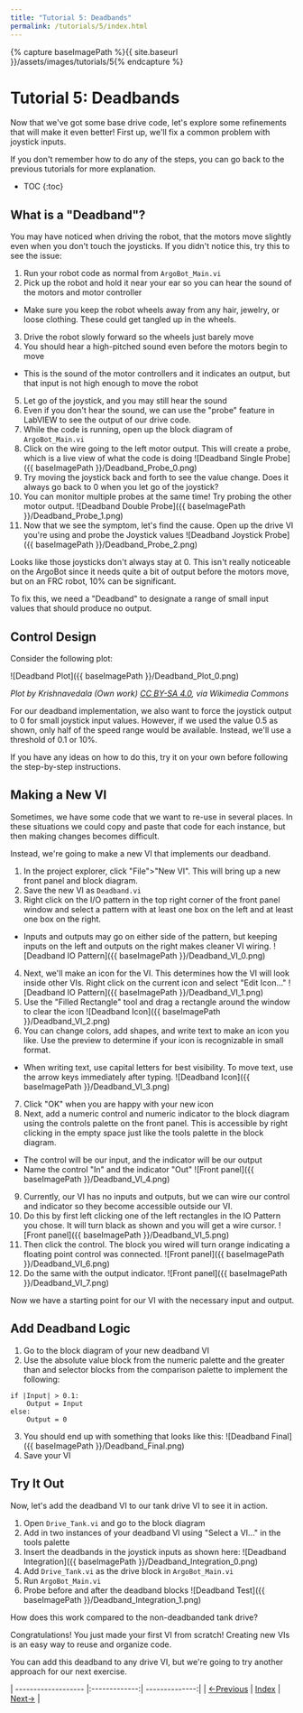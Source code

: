 ```yaml
---
title: "Tutorial 5: Deadbands"
permalink: /tutorials/5/index.html
---
```

[PREV]: {{site.baseurl}}/tutorials/4/index.html
[HOME]: {{site.baseurl}}/index.html
[NEXT]: {{site.baseurl}}/tutorials/6/index.html

{% capture baseImagePath %}{{ site.baseurl }}/assets/images/tutorials/5{% endcapture %}

# Tutorial 5: Deadbands

Now that we've got some base drive code, let's explore some refinements that will make it even better!
First up, we'll fix a common problem with joystick inputs.

If you don't remember how to do any of the steps, you can go back to the previous tutorials for more explanation.

* TOC
{:toc}

## What is a "Deadband"?

You may have noticed when driving the robot, that the motors move slightly even when you don't touch the joysticks.
If you didn't notice this, try this to see the issue:

1. Run your robot code as normal from `ArgoBot_Main.vi`
2. Pick up the robot and hold it near your ear so you can hear the sound of the motors and motor controller
  - Make sure you keep the robot wheels away from any hair, jewelry, or loose clothing.  These could get tangled up in the wheels.
3. Drive the robot slowly forward so the wheels just barely move
4. You should hear a high-pitched sound even before the motors begin to move
  - This is the sound of the motor controllers and it indicates an output, but that input is not high enough to move the robot
5. Let go of the joystick, and you may still hear the sound
6. Even if you don't hear the sound, we can use the "probe" feature in LabVIEW to see the output of our drive code.
7. While the code is running, open up the block diagram of `ArgoBot_Main.vi`
8. Click on the wire going to the left motor output.  This will create a probe, which is a live view of what the code is doing
![Deadband Single Probe]({{ baseImagePath }}/Deadband_Probe_0.png)
9. Try moving the joystick back and forth to see the value change.  Does it always go back to 0 when you let go of the joystick?
10. You can monitor multiple probes at the same time!  Try probing the other motor output.
![Deadband Double Probe]({{ baseImagePath }}/Deadband_Probe_1.png)
11. Now that we see the symptom, let's find the cause.  Open up the drive VI you're using and probe the Joystick values
![Deadband Joystick Probe]({{ baseImagePath }}/Deadband_Probe_2.png)

Looks like those joysticks don't always stay at 0.
This isn't really noticeable on the ArgoBot since it needs quite a bit of output before the motors move, but on an FRC robot, 10% can be significant.

To fix this, we need a "Deadband" to designate a range of small input values that should produce no output.

## Control Design

Consider the following plot:

![Deadband Plot]({{ baseImagePath }}/Deadband_Plot_0.png)

*Plot by Krishnavedala (Own work) [CC BY-SA 4.0](https://creativecommons.org/licenses/by-sa/4.0), via Wikimedia Commons*

For our deadband implementation, we also want to force the joystick output to 0 for small joystick input values.
However, if we used the value 0.5 as shown, only half of the speed range would be available.
Instead, we'll use a threshold of 0.1 or 10%.

If you have any ideas on how to do this, try it on your own before following the step-by-step instructions.

## Making a New VI

Sometimes, we have some code that we want to re-use in several places.
In these situations we could copy and paste that code for each instance, but then making changes becomes difficult.

Instead, we're going to make a new VI that implements our deadband.

1. In the project explorer, click "File">"New VI".  This will bring up a new front panel and block diagram.
2. Save the new VI as `Deadband.vi`
3. Right click on the I/O pattern in the top right corner of the front panel window and select a pattern with at least one box on the left and at least one box on the right.
  - Inputs and outputs may go on either side of the pattern, but keeping inputs on the left and outputs on the right makes cleaner VI wiring.
![Deadband IO Pattern]({{ baseImagePath }}/Deadband_VI_0.png)
4. Next, we'll make an icon for the VI.  This determines how the VI will look inside other VIs.  Right click on the current icon and select "Edit Icon..."
![Deadband IO Pattern]({{ baseImagePath }}/Deadband_VI_1.png)
5. Use the "Filled Rectangle" tool and drag a rectangle around the window to clear the icon
![Deadband Icon]({{ baseImagePath }}/Deadband_VI_2.png)
6. You can change colors, add shapes, and write text to make an icon you like.  Use the preview to determine if your icon is recognizable in small format.
  - When writing text, use capital letters for best visibility.  To move text, use the arrow keys immediately after typing.
![Deadband Icon]({{ baseImagePath }}/Deadband_VI_3.png)
7. Click "OK" when you are happy with your new icon
8. Next, add a numeric control and numeric indicator to the block diagram using the controls palette on the front panel.  This is accessible by right clicking in the empty space just like the tools palette in the block diagram.
  - The control will be our input, and the indicator will be our output
  - Name the control "In" and the indicator "Out"
![Front panel]({{ baseImagePath }}/Deadband_VI_4.png)
9. Currently, our VI has no inputs and outputs, but we can wire our control and indicator so they become accessible outside our VI.
10. Do this by first left clicking one of the left rectangles in the IO Pattern you chose.  It will turn black as shown and you will get a wire cursor.
![Front panel]({{ baseImagePath }}/Deadband_VI_5.png)
11. Then click the control.  The block you wired will turn orange indicating a floating point control was connected.
![Front panel]({{ baseImagePath }}/Deadband_VI_6.png)
12. Do the same with the output indicator.
![Front panel]({{ baseImagePath }}/Deadband_VI_7.png)

Now we have a starting point for our VI with the necessary input and output.

## Add Deadband Logic

1. Go to the block diagram of your new deadband VI
2. Use the absolute value block from the numeric palette and the greater than and selector blocks from the comparison palette to implement the following:
```
if |Input| > 0.1:
    Output = Input
else:
    Output = 0
```
3. You should end up with something that looks like this:
![Deadband Final]({{ baseImagePath }}/Deadband_Final.png)
4. Save your VI

## Try It Out

Now, let's add the deadband VI to our tank drive VI to see it in action.

1. Open `Drive_Tank.vi` and go to the block diagram
2. Add in two instances of your deadband VI using "Select a VI..." in the tools palette
3. Insert the deadbands in the joystick inputs as shown here:
![Deadband Integration]({{ baseImagePath }}/Deadband_Integration_0.png)
4. Add `Drive_Tank.vi` as the drive block in `ArgoBot_Main.vi`
5. Run `ArgoBot_Main.vi`
6. Probe before and after the deadband blocks
![Deadband Test]({{ baseImagePath }}/Deadband_Integration_1.png)

How does this work compared to the non-deadbanded tank drive?

Congratulations!  You just made your first VI from scratch!  Creating new VIs is an easy way to reuse and organize code.

You can add this deadband to any drive VI, but we're going to try another approach for our next exercise.

| ------------------- |:-------------:| --------------:|
| [<-Previous][PREV]  | [Index][HOME] | [Next->][NEXT] |
